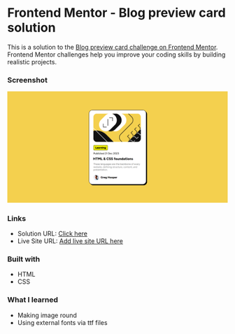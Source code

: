 # Frontend Mentor - Blog preview card solution

This is a solution to the [Blog preview card challenge on Frontend Mentor](https://www.frontendmentor.io/challenges/blog-preview-card-ckPaj01IcS). Frontend Mentor challenges help you improve your coding skills by building realistic projects.

### Screenshot

![](./screenshot.png)

### Links

- Solution URL: [Click here](https://your-solution-url.com)
- Live Site URL: [Add live site URL here](https://github.com/raven784/Blog-Preview-Card)

### Built with

- HTML
- CSS

### What I learned

- Making image round
- Using external fonts via ttf files
